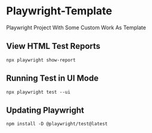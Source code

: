 # Playwright-Template
Playwright Project With Some Custom Work As Template


## View HTML Test Reports
```
npx playwright show-report
```


## Running Test in UI Mode
```
npx playwright test --ui
```


## Updating Playwright
```
npm install -D @playwright/test@latest
```


